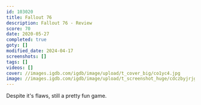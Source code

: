 ```yaml
---
id: 103020
title: Fallout 76
description: Fallout 76 - Review
score: 70
date: 2020-05-27
completed: true
goty: []
modified_date: 2024-04-17
screenshots: []
tags: []
videos: []
cover: //images.igdb.com/igdb/image/upload/t_cover_big/co1yc4.jpg
image: //images.igdb.com/igdb/image/upload/t_screenshot_huge/cdczbyjrjg6zlz0nmg1c.jpg
---
```

Despite it's flaws, still a pretty fun game.